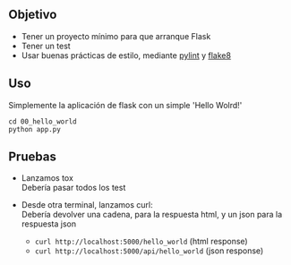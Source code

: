 ## Objetivo

* Tener un proyecto mínimo para que arranque Flask
* Tener un test
* Usar buenas prácticas de estilo, mediante [pylint](https://www.pylint.org/) y [flake8](http://flake8.pycqa.org/en/latest/)

## Uso
Simplemente la aplicación de flask con un simple 'Hello Wolrd!'

```
cd 00_hello_world
python app.py
```

## Pruebas

- Lanzamos tox  
Debería pasar todos los test

- Desde otra terminal, lanzamos curl:  
Debería devolver una cadena, para la respuesta html, y un json para la respuesta
json
    - `curl http://localhost:5000/hello_world`         (html response)
    - `curl http://localhost:5000/api/hello_world`     (json response)

